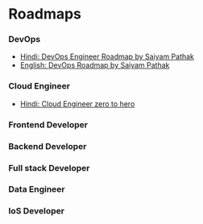 # Roadmaps

### DevOps
* [Hindi: DevOps Engineer Roadmap by Saiyam Pathak](https://youtu.be/4yRAeXAAHtM)
* [English: DevOps Roadmap by Saiyam Pathak](https://youtu.be/7l_n97Mt0ko)

### Cloud Engineer
* [Hindi: Cloud Engineer zero to hero](https://youtu.be/1TdFGGmzn5M)
### Frontend Developer
### Backend Developer
### Full stack Developer
### Data Engineer
### IoS Developer
